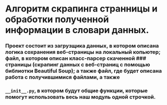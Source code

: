 # Алгоритм скрапинга странницы и обработки полученной информации в словари данных.
### Проект состоит из загрузщика данных, в котором описана логика сохранения веб-страницы на локальный копьютер; файл, в котором описан класс-парсер скаченной ### страницы (скрапинг данных с веб-страниц с помощью библиотки Beautiful Soup); а также файл, где будет описана работа с получившимися файлами, а также 
### `__init__.py`, в котором будут общие функции, которые помогут использовать весь наш модуль одной строчкой.
